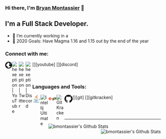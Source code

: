 ### Hi there, I'm [Bryan Montassier][website] 👋

## I'm a Full Stack Developer.
- 🌋 I’m currently working in a 
- 🥅 2020 Goals: Have Magma 1.16 and 1.15 out by the end of the year

### Connect with me:

[<img align="left" alt="hexeption.co.uk" width="22px" src="https://raw.githubusercontent.com/iconic/open-iconic/master/svg/globe.svg" />][website]
[<img align="left" alt="hexeption | YouTube" width="22px" src="https://cdn.jsdelivr.net/npm/simple-icons@v3/icons/youtube.svg" />][youtube]
[<img align="left" alt="hexeption | Twitter" width="22px" src="https://cdn.jsdelivr.net/npm/simple-icons@v3/icons/twitter.svg" />][twitter]
[<img align="left" alt="hexeption | Discord" width="22px" src="https://cdn.jsdelivr.net/npm/simple-icons@v3/icons/discord.svg" />][discord]

<br />

### Languages and Tools:


[<img align="left" alt="Java" width="26px" src="https://raw.githubusercontent.com/github/explore/80688e429a7d4ef2fca1e82350fe8e3517d3494d/topics/java/java.png" />][intellij]
[<img align="left" alt="Intellij Ultimate " width="26px" src="https://resources.jetbrains.com/storage/products/intellij-idea/img/meta/intellij-idea_logo_300x300.png" />][intellij]
[<img align="left" alt="Git" width="26px" src="https://raw.githubusercontent.com/github/explore/80688e429a7d4ef2fca1e82350fe8e3517d3494d/topics/git/git.png" />][git]
[<img align="left" alt="GitKracken" width="26px" src="https://www.gitkraken.com/downloads/brand-assets/gitkraken-logo-light-sq.png" />][gitkracken]
[<img align="left" alt="GitHub" width="26px" src="https://raw.githubusercontent.com/github/explore/78df643247d429f6cc873026c0622819ad797942/topics/github/github.png" />][github]

<br />
<br />


---

<img align="left" alt="bmontassier's Github Stats" src="https://github-readme-stats.vercel.app/api/top-langs/?username=bmontassier&show_icons=true&hide_border=true&theme=radical" />
<img align="right" alt="bmontassier's Github Stats" src="https://github-readme-stats.vercel.app/api?username=bmontassier&show_icons=true&hide_border=true&theme=radical" />


[website]: https://bmontassier.fr
[twitter]: https://twitter.com/bmontassier_
[intellij]: https://www.jetbrains.com/idea/
[github]: https://www.github.com/bmontassier
